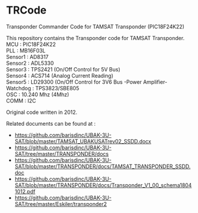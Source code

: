 # TRCode
Transponder Commander Code for TAMSAT Transponder (PIC18F24K22)

This repository contains the Transponder code for TAMSAT Transponder. <BR>
MCU      : PIC18F24K22 <BR>
PLL      : MB16F03L <BR>
Sensor1  : AD8317 <BR>
Sensor2  : ADL5330 <BR>
Sensor3  : TPS2421 (On/Off Control for 5V Bus) <BR>
Sensor4  : ACS714 (Analog Current Reading) <BR>
Sensor5  : LD29300 (On/Off Control for 3V6 Bus -Power Amplifier- <BR>
Watchdog : TPS3823/SBE805 <BR>
OSC      : 10.240 Mhz (4Mhz) <BR>
COMM     : I2C <BR>


Original code written in 2012.

Related documents can be found at :
- https://github.com/barisdinc/UBAK-3U-SAT/blob/master/TAMSAT_UBAKUSATrev02_SSDD.docx
- https://github.com/barisdinc/UBAK-3U-SAT/tree/master/TRANSPONDER/docs
- https://github.com/barisdinc/UBAK-3U-SAT/blob/master/TRANSPONDER/docs/TAMSAT_TRANSPONDER_SSDD.doc
- https://github.com/barisdinc/UBAK-3U-SAT/blob/master/TRANSPONDER/docs/Transponder_V1_00_schema18041012.pdf
- https://github.com/barisdinc/UBAK-3U-SAT/tree/master/Eskiler/transponder2




